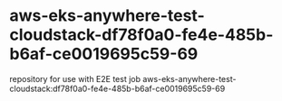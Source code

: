 # aws-eks-anywhere-test-cloudstack-df78f0a0-fe4e-485b-b6af-ce0019695c59-69
repository for use with E2E test job aws-eks-anywhere-test-cloudstack:df78f0a0-fe4e-485b-b6af-ce0019695c59-69
